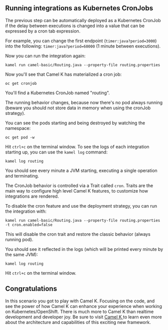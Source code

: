 ## Running integrations as Kubernetes CronJobs

The previous step can be automatically deployed as a Kubernetes CronJob if the delay between executions is changed into a value that can be expressed by a cron tab expression.

For example, you can change the first endpoint (`timer:java?period=3000`) into the following: `timer:java?period=60000` (1 minute between executions).

Now you can run the integration again:

```
kamel run camel-basic/Routing.java --property-file routing.properties
```

Now you'll see that Camel K has materialized a cron job:

```
oc get cronjob
```

You'll find a Kubernetes CronJob named "routing".

The running behavior changes, because now there's no pod always running (beware you should not store data in memory when using the cronJob strategy).

You can see the pods starting and being destroyed by watching the namespace:

```
oc get pod -w
```

Hit `ctrl+c` on the terminal window.
To see the logs of each integration starting up, you can use the `kamel log` command:

```
kamel log routing
```

You should see every minute a JVM starting, executing a single operation and terminating.


The CronJob behavior is controlled via a Trait called `cron`. Traits are the main way to configure high level Camel K features, to customize how integrations are rendered.

To disable the cron feature and use the deployment strategy, you can run the integration with:

```
kamel run camel-basic/Routing.java --property-file routing.properties -t cron.enabled=false
```


This will disable the cron trait and restore the classic behavior (always running pod).

You should see it reflected in the logs (which will be printed every minute by the same JVM):

```
kamel log routing
```
Hit `ctrl+c` on the terminal window.

## Congratulations

In this scenario you got to play with Camel K. Focusing on the code, and see the power of how Camel K can enhance your experience when working on Kubernetes/OpenShift. There is much more to Camel K than realtime development and  developer joy. Be sure to visit [Camel K ](https://camel.apache.org/camel-k/latest/index.html) to learn even more about the architecture and capabilities of this exciting new framework.
